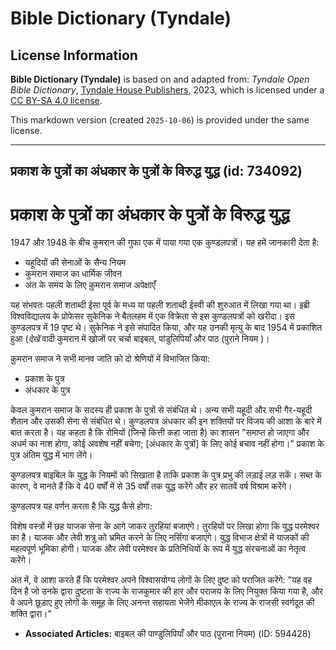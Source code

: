 # Bible Dictionary (Tyndale)

## License Information

**Bible Dictionary (Tyndale)** is based on and adapted from: _Tyndale Open Bible Dictionary_, [Tyndale House Publishers](https://tyndaleopenresources.com/), 2023, which is licensed under a [CC BY-SA 4.0 license](https://creativecommons.org/licenses/by-sa/4.0/legalcode.en).

This markdown version (created `2025-10-06`) is provided under the same license.



--------------------------------

## प्रकाश के पुत्रों का अंधकार के पुत्रों के विरुद्ध युद्ध (id: 734092)

प्रकाश के पुत्रों का अंधकार के पुत्रों के विरुद्ध युद्ध
=======================================================

1947 और 1948 के बीच कुमरान की गुफा एक में पाया गया एक कुण्डलपत्रों। यह हमें जानकारी देता है:

* यहूदियों की सेनाओं के सैन्य नियम
* कुमरान समाज का धार्मिक जीवन
* अंत के समय के लिए क़ुमरान समाज अपेक्षाएँ

यह संभवतः पहली शताब्दी ईसा पूर्व के मध्य या पहली शताब्दी ईस्वी की शुरुआत में लिखा गया था। इब्री विश्वविद्यालय के प्रोफेसर सुकेनिक ने बैतलहम में एक विक्रेता से इस कुण्डलपत्रों को खरीदा। इस कुण्डलपत्र में 19 पृष्ट थे। सुकेनिक ने इसे संपादित किया, और यह उनकी मृत्यु के बाद 1954 में प्रकाशित हुआ (*देखें*  वादी कुमरान में खोजों पर चर्चा बाइबल, पांडुलिपियाँ और पाठ (पुराने नियम )।

क़ुमरान समाज ने सभी मानव जाति को दो श्रेणियों में विभाजित किया:

* प्रकाश के पुत्र
* अंधकार के पुत्र

केवल कुमरान समाज के सदस्य ही प्रकाश के पुत्रों से संबंधित थे। अन्य सभी यहूदी और सभी गैर\-यहूदी शैतान और उसकी सेना से संबंधित थे। कुण्डलपत्र अंधकार की इन शक्तियों पर विजय की आशा के बारे में बात करता है। यह कहता है कि रोमियों (जिन्हें कित्ती कहा जाता है) का शासन "समाप्त हो जाएगा और अधर्म का नाश होगा, कोई अवशेष नहीं बचेगा; \[अंधकार के पुत्रों] के लिए कोई बचाव नहीं होगा।" प्रकाश के पुत्र अंतिम युद्ध में भाग लेंगे।

कुण्डलपत्र बाइबिल के युद्ध के नियमों को सिखाता है ताकि प्रकाश के पुत्र प्रभु की लड़ाई लड़ सकें। सब्त के कारण, वे मानते हैं कि वे 40 वर्षों में से 35 वर्षों तक युद्ध करेंगे और हर सातवें वर्ष विश्राम करेंगे।

कुण्डलपत्र यह वर्णन करता है कि युद्ध कैसे होगा:

विशेष वस्त्रों में छह याजक सेना के आगे जाकर तुरहियां बजाएंगे। तुरहियों पर लिखा होगा कि युद्ध परमेश्वर का है। याजक और लेवी शत्रु को भ्रमित करने के लिए नर्सिंगा बजाएंगे। युद्ध विभाज क्षेत्रों में याजकों की महत्वपूर्ण भूमिका होगी। याजक और लेवी परमेश्वर के प्रतिनिधियों के रूप में युद्ध संरचनाओं का नेतृत्व करेंगे।

अंत में, वे आशा करते हैं कि परमेश्वर अपने विश्वासयोग्य लोगों के लिए दुष्ट को पराजित करेंगे: "यह वह दिन है जो उनके द्वारा दुष्टता के राज्य के राजकुमार की हार और पराजय के लिए नियुक्त किया गया है, और वे अपने छूड़ाए हुए लोगों के समूह के लिए अनन्त सहायता भेजेंगे मीकाएल के राज्य के राजसी स्वर्गदूत की शक्ति द्वारा।"

* **Associated Articles:** बाइबल की पाण्डुलिपियाँ और पाठ (पुराना नियम) (ID: 594428)

